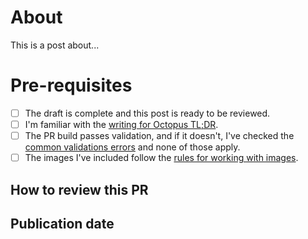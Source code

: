 # About

This is a post about...

# Pre-requisites

- [ ] The draft is complete and this post is ready to be reviewed.
- [ ] I'm familiar with the [writing for Octopus TL;DR](https://style.octopus.com/writing-at-octopus-tldr).
- [ ] The PR build passes validation, and if it doesn't, I've checked the [common validations errors](https://style.octopus.com/writing-at-octopus-tldr#common-validation-errors) and none of those apply.
- [ ] The images I've included follow the [rules for working with images](https://style.octopus.com/images#rules-for-screenshots).

## How to review this PR
<!-- If there's anything you'd like reviewers to focus on, mention it here. -->


## Publication date
<!-- if there are considerations for when to publish this post, mention that here. i.e., this post is supporting material for a webinar I'll be conducting on date, or this post should not published until after a specific release -->

